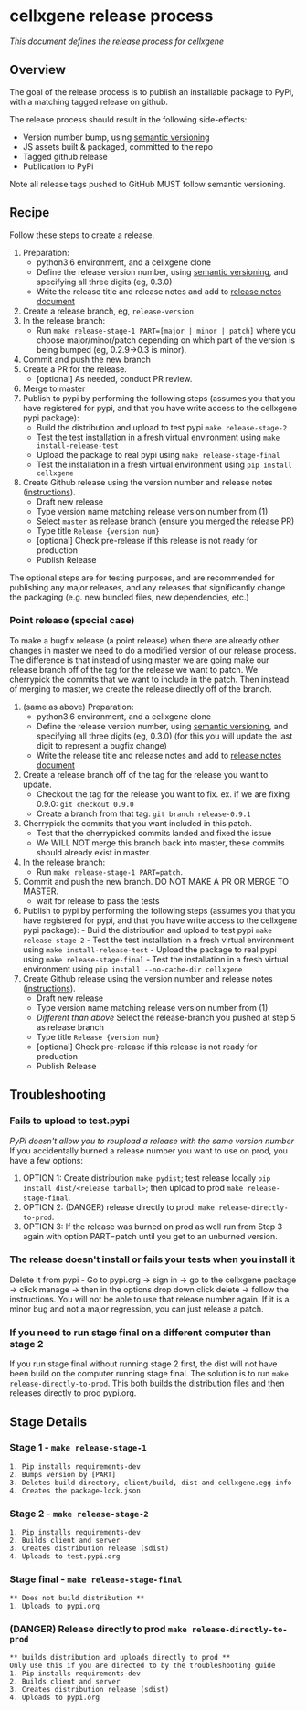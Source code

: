 # cellxgene release process

_This document defines the release process for cellxgene_

## Overview

The goal of the release process is to publish an installable package
to PyPi, with a matching tagged release on github.

The release process should result in the following side-effects:

-   Version number bump, using [semantic versioning](https://semver.org/)
-   JS assets built & packaged, committed to the repo
-   Tagged github release
-   Publication to PyPi

Note all release tags pushed to GitHub MUST follow semantic versioning.

## Recipe

Follow these steps to create a release.

1.  Preparation:
    -   python3.6 environment, and a cellxgene clone
    -   Define the release version number, using [semantic versioning](https://semver.org/),
        and specifying all three digits (eg, 0.3.0)
    -   Write the release title and release notes and add to
        [release notes document](https://docs.google.com/document/d/1KnHwkYfhyWO5H8BDcMu7y3ogjvq5Yi4OwpmZ8DB6w0Y/edit)
2.  Create a release branch, eg, `release-version`
3.  In the release branch:
    -   Run `make release-stage-1 PART=[major | minor | patch]` where you choose major/minor/patch depending on which part of the version
        is being bumped (eg, 0.2.9->0.3 is minor).
4.  Commit and push the new branch
5.  Create a PR for the release.
    -   [optional] As needed, conduct PR review.
6.  Merge to master
7.  Publish to pypi by performing the following steps (assumes you that you have registered for pypi,
    and that you have write access to the cellxgene pypi package):
    -   Build the distribution and upload to test pypi `make release-stage-2`
    -   Test the test installation in a fresh virtual environment using `make install-release-test`
    -   Upload the package to real pypi using `make release-stage-final`
    -   Test the installation in a fresh virtual environment using `pip install cellxgene`
8.  Create Github release using the version number and release notes
    ([instructions](https://help.github.com/articles/creating-releases/)).
    -   Draft new release
    -   Type version name matching release version number from (1)
    -   Select `master` as release branch (ensure you merged the release PR)
    -   Type title `Release {version num}`
    -   [optional] Check pre-release if this release is not ready for production
    -   Publish Release

The optional steps are for testing purposes, and are recommended
for publishing any major releases, and any releases that significantly
change the packaging (e.g. new bundled files, new dependencies, etc.)

### Point release (special case)

To make a bugfix release (a point release) when there are already other changes in master we need to do a modified version of our release process. The difference is that instead of using master we are going make our release branch off of the tag for the release we want to patch. We cherrypick the commits that we want to include in the patch. Then instead of merging to master, we create the release directly off of the branch.

1.  (same as above) Preparation:
    -   python3.6 environment, and a cellxgene clone
    -   Define the release version number, using [semantic versioning](https://semver.org/),
        and specifying all three digits (eg, 0.3.0) (for this you will update the last digit to represent a bugfix change)
    -   Write the release title and release notes and add to
        [release notes document](https://docs.google.com/document/d/1KnHwkYfhyWO5H8BDcMu7y3ogjvq5Yi4OwpmZ8DB6w0Y/edit)
2.  Create a release branch off of the tag for the release you want to update.
    -   Checkout the tag for the release you want to fix. ex. if we are fixing 0.9.0: `git checkout 0.9.0`
    -   Create a branch from that tag. `git branch release-0.9.1`
3.  Cherrypick the commits that you want included in this patch.
    -   Test that the cherrypicked commits landed and fixed the issue
    -   We WILL NOT merge this branch back into master, these commits should already exist in master.
4.  In the release branch:
    -   Run `make release-stage-1 PART=patch`.
5.  Commit and push the new branch. DO NOT MAKE A PR OR MERGE TO MASTER.
    -   wait for release to pass the tests
6.  Publish to pypi by performing the following steps (assumes you that you have registered for pypi,
    and that you have write access to the cellxgene pypi package): - Build the distribution and upload to test pypi `make release-stage-2` - Test the test installation in a fresh virtual environment using `make install-release-test` - Upload the package to real pypi using `make release-stage-final` - Test the installation in a fresh virtual environment using
    `pip install --no-cache-dir cellxgene`
7.  Create Github release using the version number and release notes
    ([instructions](https://help.github.com/articles/creating-releases/)).
    -   Draft new release
    -   Type version name matching release version number from (1)
    -   _Different than above_ Select the release-branch you pushed at step 5 as release branch
    -   Type title `Release {version num}`
    -   [optional] Check pre-release if this release is not ready for production
    -   Publish Release

## Troubleshooting

### Fails to upload to test.pypi

_PyPi doesn't allow you to reupload a release with the same version number_
If you accidentally burned a release number you want to use on prod, you have a few options:

1. OPTION 1: Create distribution `make pydist`; test release locally `pip install dist/<release tarball>`;
   then upload to prod `make release-stage-final`.
2. OPTION 2: (DANGER) release directly to prod: `make release-directly-to-prod`.
3. OPTION 3: If the release was burned on prod as well run from Step 3 again with option
   PART=patch until you get to an unburned version.

### The release doesn't install or fails your tests when you install it

Delete it from pypi - Go to pypi.org -> sign in -> go to the cellxgene package -> click manage -> then in the options drop down click delete -> follow the instructions. You will not be able to use that release number again. If it is a minor bug and not a major regression, you can just release a patch.

### If you need to run stage final on a different computer than stage 2

If you run stage final without running stage 2 first, the dist will not have been build on the computer running stage final. The solution is to run `make release-directly-to-prod`. This both builds the distribution files and then releases directly to prod pypi.org.

## Stage Details

### Stage 1 - `make release-stage-1`

    1. Pip installs requirements-dev
    2. Bumps version by [PART]
    3. Deletes build directory, client/build, dist and cellxgene.egg-info
    4. Creates the package-lock.json

### Stage 2 - `make release-stage-2`

    1. Pip installs requirements-dev
    2. Builds client and server
    3. Creates distribution release (sdist)
    4. Uploads to test.pypi.org

### Stage final - `make release-stage-final`

    ** Does not build distribution **
    1. Uploads to pypi.org

### (DANGER) Release directly to prod `make release-directly-to-prod`

    ** builds distribution and uploads directly to prod **
    Only use this if you are directed to by the troubleshooting guide
    1. Pip installs requirements-dev
    2. Builds client and server
    3. Creates distribution release (sdist)
    4. Uploads to pypi.org
